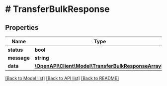 # # TransferBulkResponse

## Properties

Name | Type | Description | Notes
------------ | ------------- | ------------- | -------------
**status** | **bool** |  |
**message** | **string** |  |
**data** | [**\OpenAPI\Client\Model\TransferBulkResponseArray[]**](TransferBulkResponseArray.md) |  |

[[Back to Model list]](../../README.md#models) [[Back to API list]](../../README.md#endpoints) [[Back to README]](../../README.md)
